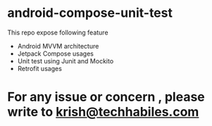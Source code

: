 # android-compose-unit-test

This repo expose following feature

- Android MVVM architecture
- Jetpack Compose usages
- Unit test using Junit and Mockito
- Retrofit usages

# For any issue or concern , please write to krish@techhabiles.com